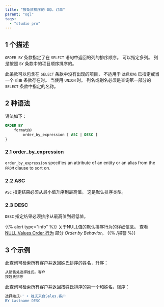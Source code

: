 ```yaml
---
title: "按条款排序的 OQL 订单"
parent: "oql"
tags:
  - "studio pro"
---
```


## 1 个描述

`ORDER BY` 条款指定了在 `SELECT` 语句中返回的列的排序顺序。 可以指定多列。 列是按照 `BY` 条款中的项目顺序排序的。

此条款可以包含在 `SELECT` 条款中没有出现的项目， 不适用于 `选择发帖` 已指定或当一个 `组由` 条款存在时。 当使用 `UNION` 时。 列名或别名必须是查询第一部分的 `SELECT` 条款中指定的名称。

## 2 种语法


语法如下：

```sql
ORDER BY
    format@@
        order_by_expression [ ASC | DESC ]
}
```

### 2.1 order_by_expression

`order_by_expression` specifies an attribute of an entity or an alias from the `FROM` clause to sort on.

### 2.2 ASC

`ASC` 指定结果必须从最小值升序到最高值。 这是默认排序类型。

### 2.3 DESC

`DESC` 指定结果必须排序从最高值到最低值。

{{% alert type="info" %}}
关于NULL值的默认排序行为的详细信息。 查看 [NULL Values Order 行为](ordering-behavior#null-ordering-behavior) 部分 *Order by Behavior*。
{{% /报警 %}}

## 3 个示例

此查询可检索所有客户并返回姓氏排序的姓名，升序：

```sql
从销售处选择姓氏。客户
按姓氏排序
```

此查询可检索所有客户并返回按姓氏排序的第一个和姓名，降序：

```sql
选择姓氏+' + 姓氏来自Sales.客户
BY Lastname DESC
```
